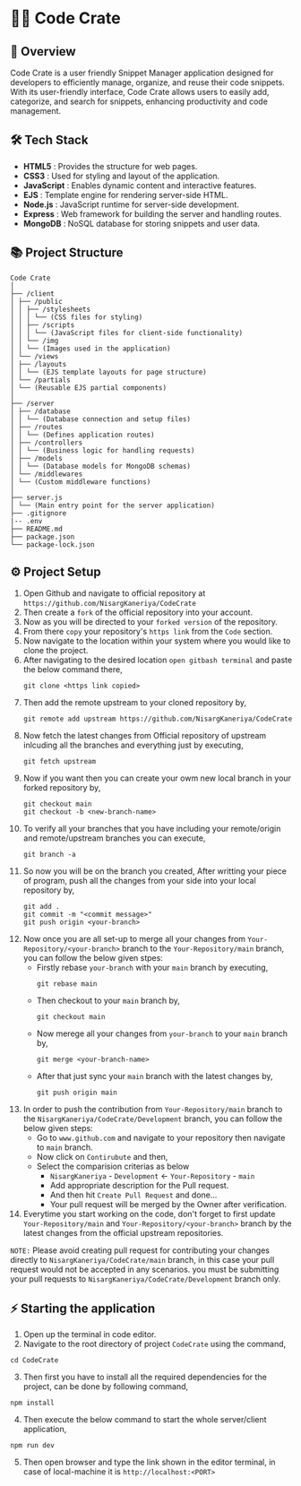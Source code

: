 # 👨‍💻 Code Crate

## 📜 Overview

Code Crate is a user friendly Snippet Manager application designed for developers to efficiently manage, organize, and reuse their code snippets. With its user-friendly interface, Code Crate allows users to easily add, categorize, and search for snippets, enhancing productivity and code management.

## 🛠️ Tech Stack

- **HTML5** : Provides the structure for web pages.
- **CSS3** : Used for styling and layout of the application.
- **JavaScript** : Enables dynamic content and interactive features.
- **EJS** : Template engine for rendering server-side HTML.
- **Node.js** : JavaScript runtime for server-side development.
- **Express** : Web framework for building the server and handling routes.
- **MongoDB** : NoSQL database for storing snippets and user data.

## 📚 Project Structure

```
Code Crate
│
├── /client
│ ├── /public
│ │ ├── /stylesheets
│ │ │ └── (CSS files for styling)
│ │ ├── /scripts
│ │ │ └── (JavaScript files for client-side functionality)
│ │ └── /img
│ │ └── (Images used in the application)
│ └── /views
│ ├── /layouts
│ │ └── (EJS template layouts for page structure)
│ └── /partials
│ └── (Reusable EJS partial components)
│
├── /server
│ ├── /database
│ │ └── (Database connection and setup files)
│ ├── /routes
│ │ └── (Defines application routes)
│ ├── /controllers
│ │ └── (Business logic for handling requests)
│ ├── /models
│ │ └── (Database models for MongoDB schemas)
│ └── /middlewares
│ └── (Custom middleware functions)
│
├── server.js
│ └── (Main entry point for the server application)
├── .gitignore
|-- .env
├── README.md
├── package.json
└── package-lock.json
```

## ⚙️ Project Setup

1. Open Github and navigate to official repository at ```https://github.com/NisargKaneriya/CodeCrate```
2. Then create a ```fork``` of the official repository into your account.
3. Now as you will be directed to your ```forked version``` of the repository.
4. From there ```copy``` your repository's ```https link``` from the ```Code``` section.
5. Now navigate to the location within your system where you would like to clone the project.
6. After navigating to the desired location ```open gitbash terminal``` and paste the below command there,
    ```
    git clone <https link copied>
    ```
7. Then add the remote upstream to your cloned repository by,
    ```
    git remote add upstream https://github.com/NisargKaneriya/CodeCrate
    ```
8. Now fetch the latest changes from Official repository of upstream inlcuding all the branches and everything just by executing,
    ```
    git fetch upstream
    ```
9. Now if you want then you can create your owm new local branch in your forked repository by,
    ```
    git checkout main
    git checkout -b <new-branch-name>
    ```
10. To verify all your branches that you have including your remote/origin and remote/upstream branches you can execute,
    ```
    git branch -a
    ```
11. So now you will be on the branch you created, After writting your piece of program, push all the changes from your side into your local repository by,
    ```
    git add .
    git commit -m "<commit message>"
    git push origin <your-branch>
    ```
12. Now once you are all set-up to merge all your changes from ```Your-Repository/<your-branch>``` branch to the ```Your-Repository/main``` branch, you can follow the below given stpes:
    - Firstly rebase ```your-branch``` with your ```main``` branch by executing,
        ```
        git rebase main
        ```
    - Then checkout to your ```main``` branch by,
        ```
        git checkout main
        ```
    - Now merege all your changes from ```your-branch``` to your ```main``` branch by,
        ```
        git merge <your-branch-name>
        ```
    - After that just sync your ```main``` branch with the latest changes by,
        ```
        git push origin main
        ```
13. In order to push the contribution from ```Your-Repository/main``` branch to the ```NisargKaneriya/CodeCrate/Development``` branch, you can follow the below given steps:
    - Go to ```www.github.com``` and navigate to your repository then navigate to ```main``` branch.
    - Now click on ```Contirubute``` and then,
    - Select the comparision criterias as below
        - ```NisargKaneriya``` - ```Development``` <- ```Your-Repository``` - ```main```
        - Add appropriate description for the Pull request.
        - And then  hit ```Create Pull Request``` and done...
        - Your pull request will be merged by the Owner after verification.
14. Everytime you start working on the code, don't forget to first update ```Your-Repository/main``` and ```Your-Repository/<your-branch>``` branch by the latest changes from the official upstream repositories. 

```NOTE:``` Please avoid creating pull request for contributing your changes directly to ```NisargKaneriya/CodeCrate/main``` branch, in this case your pull request would not be accepted in any scenarios. 
you must be submitting your pull requests to ```NisargKaneriya/CodeCrate/Development``` branch only.

## ⚡ Starting the application

1. Open up the terminal in code editor.
2. Navigate to the root directory of project ```CodeCrate``` using the command,
```
cd CodeCrate
```
3. Then first you have to install all the required dependencies for the project, can be done by following command,
```
npm install
```
4. Then execute the below command to start the whole server/client application,
```
npm run dev 
```
5. Then open browser and type the link shown in the editor terminal, in case of local-machine it is ```http://localhost:<PORT>```